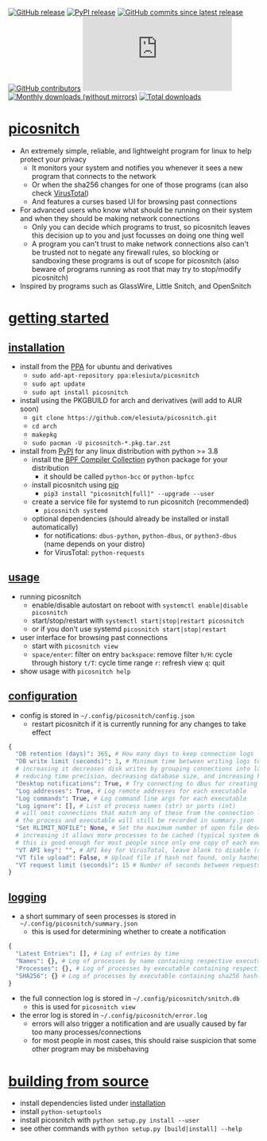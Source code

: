 [![GitHub release](https://img.shields.io/github/v/release/elesiuta/picosnitch?color=00a0a0)](https://github.com/elesiuta/picosnitch/releases)
[![PyPI release](https://img.shields.io/pypi/v/picosnitch?color=00a0a0)](https://pypi.org/project/picosnitch)
[![GitHub commits since latest release](https://img.shields.io/github/commits-since/elesiuta/picosnitch/latest/master?color=00a0a0)](https://github.com/elesiuta/picosnitch/commits/master)
[![GitHub contributors](https://img.shields.io/github/contributors/elesiuta/picosnitch?color=00a0a0)](https://github.com/elesiuta/picosnitch/graphs/contributors)
[![File size](https://img.shields.io/github/size/elesiuta/picosnitch/picosnitch.py?color=00a0a0)](https://github.com/elesiuta/picosnitch/blob/master/picosnitch.py)
[![Monthly downloads (without mirrors)](https://img.shields.io/pypi/dm/picosnitch?color=00a0a0&label=downloads%20%28pypistats%29)](https://pypistats.org/packages/picosnitch)
[![Total downloads](https://img.shields.io/badge/dynamic/json?color=00a0a0&label=downloads%20%28pepy%29&query=total_downloads&url=https%3A%2F%2Fapi.pepy.tech%2Fapi%2Fprojects%2Fpicosnitch)](https://pepy.tech/project/picosnitch)

# [picosnitch](https://elesiuta.github.io/picosnitch/)
- An extremely simple, reliable, and lightweight program for linux to help protect your privacy
  - It monitors your system and notifies you whenever it sees a new program that connects to the network
  - Or when the sha256 changes for one of those programs (can also check [VirusTotal](https://www.virustotal.com))
  - And features a curses based UI for browsing past connections
- For advanced users who know what should be running on their system and when they should be making network connections
  - Only you can decide which programs to trust, so picosnitch leaves this decision up to you and just focusses on doing one thing well
  - A program you can't trust to make network connections also can't be trusted not to negate any firewall rules, so blocking or sandboxing these programs is out of scope for picosnitch (also beware of programs running as root that may try to stop/modify picosnitch)
- Inspired by programs such as GlassWire, Little Snitch, and OpenSnitch

# [getting started](#getting-started)

## [installation](#installation)
- install from the [PPA](https://launchpad.net/~elesiuta/+archive/ubuntu/picosnitch) for ubuntu and derivatives
  - `sudo add-apt-repository ppa:elesiuta/picosnitch`
  - `sudo apt update`
  - `sudo apt install picosnitch`
- install using the PKGBUILD for arch and derivatives (will add to AUR soon)
  - `git clone https://github.com/elesiuta/picosnitch.git`
  - `cd arch`
  - `makepkg`
  - `sudo pacman -U picosnitch-*.pkg.tar.zst`
- install from [PyPI](https://pypi.org/project/picosnitch/) for any linux distribution with python >= 3.8
  - install the [BPF Compiler Collection](https://github.com/iovisor/bcc/blob/master/INSTALL.md) python package for your distribution
    - it should be called `python-bcc` or `python-bpfcc`
  - install picosnitch using [pip](https://pip.pypa.io/)
    - `pip3 install "picosnitch[full]" --upgrade --user`
  - create a service file for systemd to run picosnitch (recommended)
    - `picosnitch systemd`
  - optional dependencies (should already be installed or install automatically)
    - for notifications: `dbus-python`, `python-dbus`, or `python3-dbus` (name depends on your distro)
    - for VirusTotal: `python-requests`

## [usage](#usage)
- running picosnitch
  - enable/disable autostart on reboot with `systemctl enable|disable picosnitch`
  - start/stop/restart with `systemctl start|stop|restart picosnitch`
  - or if you don't use systemd `picosnitch start|stop|restart`
- user interface for browsing past connections
  - start with `picosnitch view`
  - `space/enter`: filter on entry `backspace`: remove filter `h/H`: cycle through history `t/T`: cycle time range `r`: refresh view `q`: quit
- show usage with `picosnitch help`

## [configuration](#configuration)
- config is stored in `~/.config/picosnitch/config.json`
  - restart picosnitch if it is currently running for any changes to take effect

```python
{
  "DB retention (days)": 365, # How many days to keep connection logs
  "DB write limit (seconds)": 1, # Minimum time between writing logs to snitch.db
  # increasing it decreases disk writes by grouping connections into larger time windows
  # reducing time precision, decreasing database size, and increasing hash latency
  "Desktop notifications": True, # Try connecting to dbus for creating system notifications
  "Log addresses": True, # Log remote addresses for each executable
  "Log commands": True, # Log command line args for each executable
  "Log ignore": [], # List of process names (str) or ports (int)
  # will omit connections that match any of these from the connection log (snitch.db)
  # the process and executable will still be recorded in summary.json
  "Set RLIMIT_NOFILE": None, # Set the maximum number of open file descriptors (int)
  # increasing it allows more processes to be cached (typical system default is 1024)
  # this is good enough for most people since only one copy of each executable is cached
  "VT API key": "", # API key for VirusTotal, leave blank to disable (str)
  "VT file upload": False, # Upload file if hash not found, only hashes are used by default
  "VT request limit (seconds)": 15 # Number of seconds between requests (free tier quota)
}
```

## [logging](#logging)
- a short summary of seen processes is stored in `~/.config/picosnitch/summary.json`
  - this is used for determining whether to create a notification

```python
{
  "Latest Entries": [], # Log of entries by time
  "Names": {}, # Log of processes by name containing respective executable(s)
  "Processes": {}, # Log of processes by executable containing respective name(s)
  "SHA256": {} # Log of processes by executable containing sha256 hash(es) and VirusTotal results
}
```
- the full connection log is stored in `~/.config/picosnitch/snitch.db`
  - this is used for `picosnitch view`
- the error log is stored in `~/.config/picosnitch/error.log`
  - errors will also trigger a notification and are usually caused by far too many processes/connections
  - for most people in most cases, this should raise suspicion that some other program may be misbehaving

# [building from source](#building-from-source)
- install dependencies listed under [installation](#installation)
- install `python-setuptools`
- install picosnitch with `python setup.py install --user`
- see other commands with `python setup.py [build|install] --help`
